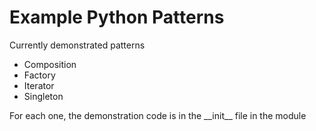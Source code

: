 # Example Python Patterns

Currently demonstrated patterns
+ Composition
+ Factory
+ Iterator
+ Singleton

For each one, the demonstration code is in the \_\_init\_\_ file in the module 